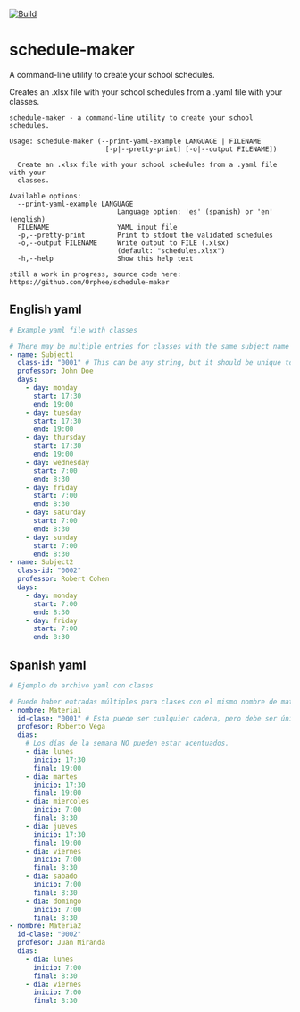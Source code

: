 [![Build](https://github.com/0rphee/schedule-maker/actions/workflows/pre-release.yml/badge.svg)](https://github.com/0rphee/schedule-maker/actions/workflows/pre-release.yml)

# schedule-maker
A command-line utility to create your school schedules.

Creates an .xlsx file with your school schedules from a .yaml file with your classes.

<!-- DO NOT REMOVE ANNOTATIONS, GITHUB ACTIONS DEPENDS ON THEM -->
<!-- REPLACE_EXE_HELP -->
```
schedule-maker - a command-line utility to create your school schedules.

Usage: schedule-maker (--print-yaml-example LANGUAGE | FILENAME 
                        [-p|--pretty-print] [-o|--output FILENAME])

  Create an .xlsx file with your school schedules from a .yaml file with your
  classes.

Available options:
  --print-yaml-example LANGUAGE
                           Language option: 'es' (spanish) or 'en' (english)
  FILENAME                 YAML input file
  -p,--pretty-print        Print to stdout the validated schedules
  -o,--output FILENAME     Write output to FILE (.xlsx)
                           (default: "schedules.xlsx")
  -h,--help                Show this help text

still a work in progress, source code here:
https://github.com/0rphee/schedule-maker
```

## English yaml

```yaml
# Example yaml file with classes

# There may be multiple entries for classes with the same subject name (ex. 'Diferential Calculus'), but the resulting schedules will only have 1 class of each type.
- name: Subject1
  class-id: "0001" # This can be any string, but it should be unique to each class.
  professor: John Doe
  days:
    - day: monday
      start: 17:30
      end: 19:00
    - day: tuesday
      start: 17:30
      end: 19:00
    - day: thursday
      start: 17:30
      end: 19:00
    - day: wednesday
      start: 7:00
      end: 8:30
    - day: friday
      start: 7:00
      end: 8:30
    - day: saturday
      start: 7:00
      end: 8:30
    - day: sunday
      start: 7:00
      end: 8:30
- name: Subject2
  class-id: "0002"
  professor: Robert Cohen
  days:
    - day: monday
      start: 7:00
      end: 8:30
    - day: friday
      start: 7:00
      end: 8:30
```

## Spanish yaml

```yaml
# Ejemplo de archivo yaml con clases

# Puede haber entradas múltiples para clases con el mismo nombre de materia (ej. 'Cálculo diferencial'), pero los horarios resultantes solo tendrán 1 clase de cada materia.
- nombre: Materia1
  id-clase: "0001" # Esta puede ser cualquier cadena, pero debe ser única para cada clase.
  profesor: Roberto Vega
  dias:
    # Los días de la semana NO pueden estar acentuados.
    - dia: lunes
      inicio: 17:30
      final: 19:00
    - dia: martes
      inicio: 17:30
      final: 19:00
    - dia: miercoles
      inicio: 7:00
      final: 8:30
    - dia: jueves
      inicio: 17:30
      final: 19:00
    - dia: viernes
      inicio: 7:00
      final: 8:30
    - dia: sabado
      inicio: 7:00
      final: 8:30
    - dia: domingo
      inicio: 7:00
      final: 8:30
- nombre: Materia2
  id-clase: "0002"
  profesor: Juan Miranda
  dias:
    - dia: lunes
      inicio: 7:00
      final: 8:30
    - dia: viernes
      inicio: 7:00
      final: 8:30
```
